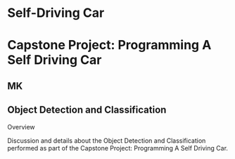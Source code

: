 # **Self-Driving Car**
# **Capstone Project: Programming A Self Driving Car**

## MK

## Object Detection and Classification

Overview

Discussion and details about the Object Detection and Classification performed as part of the Capstone Project: Programming A Self Driving Car.

